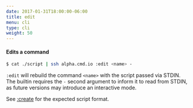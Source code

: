 ```yaml
---
date: 2017-01-31T18:00:00-06:00
title: edit
menu: cli
type: cli
weight: 50
---
```

#### Edits a command

```sh
$ cat ./script | ssh alpha.cmd.io :edit <name> -
```

`:edit` will rebuild the command `<name>` with the script passed via STDIN.
The builtin requires the `-` second argument to inform it to read from
STDIN, as future versions may introduce an interactive mode.

See [:create](../create/) for the expected script format.
